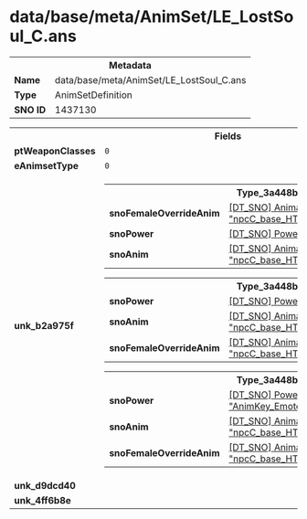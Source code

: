 <h1>data/base/meta/AnimSet/LE_LostSoul_C.ans</h1><table><tr><th colspan="100%">Metadata</th></tr><tr><td><b>Name</b></td><td>data/base/meta/AnimSet/LE_LostSoul_C.ans</td></tr><tr><td><b>Type</b></td><td>AnimSetDefinition</td></tr><tr><td><b>SNO ID</b></td><td>1437130</td></tr></table>

<table><tr><th colspan="100%">Fields</th></tr><tr><td><b>ptWeaponClasses</b></td><td><code>0</code>
</td></tr><tr><td><b>eAnimsetType</b></td><td><code>0</code></td></tr><tr><td><b>unk_b2a975f</b></td><td><table><tr><th colspan="100%">Type_3a448b70</th></tr><tr><td><b>snoFemaleOverrideAnim</b></td><td><a href="..\Anim\npcC_base_HTH_evnt_item_inspect_ground.ani">[DT_SNO] Animation: "npcC_base_HTH_evnt_item_inspect_ground"</a></td></tr><tr><td><b>snoPower</b></td><td><a href="..\Power\LE_LostSoul_Inspect.pow">[DT_SNO] Power: "LE_LostSoul_Inspect"</a></td></tr><tr><td><b>snoAnim</b></td><td><a href="..\Anim\npcC_base_HTH_evnt_item_inspect_ground.ani">[DT_SNO] Animation: "npcC_base_HTH_evnt_item_inspect_ground"</a></td></tr></table>


<table><tr><th colspan="100%">Type_3a448b70</th></tr><tr><td><b>snoPower</b></td><td><a href="..\Power\AnimKey_Cower.pow">[DT_SNO] Power: "AnimKey_Cower"</a></td></tr><tr><td><b>snoAnim</b></td><td><a href="..\Anim\npcC_base_HTH_evnt_cower.ani">[DT_SNO] Animation: "npcC_base_HTH_evnt_cower"</a></td></tr><tr><td><b>snoFemaleOverrideAnim</b></td><td><a href="..\Anim\npcC_base_HTH_evnt_cower.ani">[DT_SNO] Animation: "npcC_base_HTH_evnt_cower"</a></td></tr></table>


<table><tr><th colspan="100%">Type_3a448b70</th></tr><tr><td><b>snoPower</b></td><td><a href="..\Power\AnimKey_Emote_Cry_Collapse.pow">[DT_SNO] Power: "AnimKey_Emote_Cry_Collapse"</a></td></tr><tr><td><b>snoAnim</b></td><td><a href="..\Anim\npcC_base_HTH_evnt_emote_cry_collapse_RT.ani">[DT_SNO] Animation: "npcC_base_HTH_evnt_emote_cry_collapse_RT"</a></td></tr><tr><td><b>snoFemaleOverrideAnim</b></td><td><a href="..\Anim\npcC_base_HTH_evnt_emote_cry_collapse_RT.ani">[DT_SNO] Animation: "npcC_base_HTH_evnt_emote_cry_collapse_RT"</a></td></tr></table>


</td></tr><tr><td><b>unk_d9dcd40</b></td><td></td></tr><tr><td><b>unk_4ff6b8e</b></td><td></td></tr></table>

